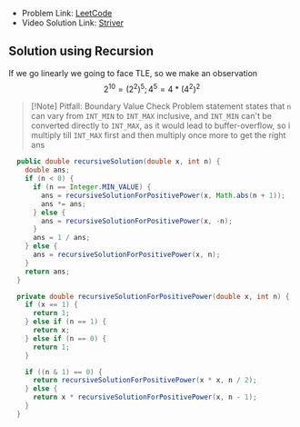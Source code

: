 - Problem Link: [LeetCode](https://leetcode.com/problems/powx-n)
- Video Solution Link: [Striver](https://www.youtube.com/watch?v=l0YC3876qxg)
## Solution using Recursion
 If we go linearly we going to face TLE, so we make an observation
 $$ 2^{10} = (2^2)^5; 4^5 = 4 * (4^2)^2 $$

> [!Note] Pitfall: Boundary Value Check
> Problem statement states that `n` can vary from `INT_MIN` to `INT_MAX` inclusive, and `INT_MIN` can't be converted directly to `INT_MAX`, as it would lead to buffer-overflow, so i multiply till `INT_MAX` first and then multiply once more to get the right ans

```java
  public double recursiveSolution(double x, int n) {
    double ans;
    if (n < 0) {
      if (n == Integer.MIN_VALUE) {
        ans = recursiveSolutionForPositivePower(x, Math.abs(n + 1));
        ans *= ans;
      } else {
        ans = recursiveSolutionForPositivePower(x, -n);
      }
      ans = 1 / ans;
    } else {
      ans = recursiveSolutionForPositivePower(x, n);
    }
    return ans;
  }

  private double recursiveSolutionForPositivePower(double x, int n) {
    if (x == 1) {
      return 1;
    } else if (n == 1) {
      return x;
    } else if (n == 0) {
      return 1;
    }

    if ((n & 1) == 0) {
      return recursiveSolutionForPositivePower(x * x, n / 2);
    } else {
      return x * recursiveSolutionForPositivePower(x, n - 1);
    }
  }
```
